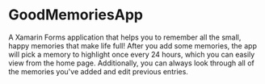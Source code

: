 # GoodMemoriesApp
A Xamarin Forms application that helps you to remember all the small, happy memories that make life full! 
After you add some memories, the app will pick a memory to highlight once every 24 hours, which you can easily
view from the home page. Additionally, you can always look through all of the memories you've added and edit previous
entries. 
